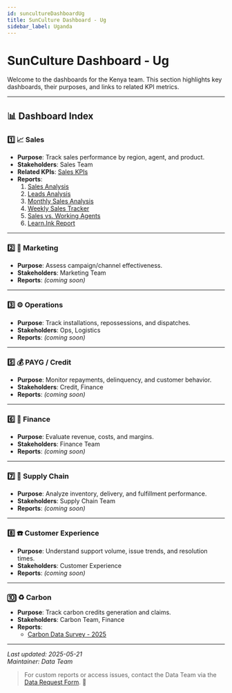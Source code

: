 ```yaml
---
id: suncultureDashboardUg
title: SunCulture Dashboard - Ug
sidebar_label: Uganda
---
```


# SunCulture Dashboard - Ug

Welcome to the dashboards for the Kenya team. This section highlights key dashboards, their purposes, and links to related KPI metrics.

---

## 📊 Dashboard Index

### 1️⃣ 📈 Sales

- **Purpose**: Track sales performance by region, agent, and product.
- **Stakeholders**: Sales Team
- **Related KPIs**: [Sales KPIs](../../kpis/overview)
- **Reports**:
  1. [Sales Analysis](https://app.powerbi.com/groups/84423731-b8d7-4113-a88d-e285c44bb329/reports/d16e65c4-ef68-4683-9bf2-94972360168b/b4e17e3012029a333b36?experience=power-bi&clientSideAuth=0)
  2. [Leads Analysis](https://app.powerbi.com/groups/84423731-b8d7-4113-a88d-e285c44bb329/reports/d16e65c4-ef68-4683-9bf2-94972360168b/9488582ee5dd93b0be77?experience=power-bi&clientSideAuth=0)
  3. [Monthly Sales Analysis](https://app.powerbi.com/groups/84423731-b8d7-4113-a88d-e285c44bb329/reports/d16e65c4-ef68-4683-9bf2-94972360168b/48e9e9d0300024ca2db0?experience=power-bi&clientSideAuth=0)
  4. [Weekly Sales Tracker](https://app.powerbi.com/groups/84423731-b8d7-4113-a88d-e285c44bb329/reports/d16e65c4-ef68-4683-9bf2-94972360168b/2a3c8312e35fe8b4c74e?experience=power-bi&clientSideAuth=0)
  5. [Sales vs. Working Agents](https://app.powerbi.com/groups/84423731-b8d7-4113-a88d-e285c44bb329/reports/d16e65c4-ef68-4683-9bf2-94972360168b/ReportSectiona5a2076bb49b90a103fa?experience=power-bi&clientSideAuth=0)
  6. [Learn.Ink Report](https://app.powerbi.com/groups/84423731-b8d7-4113-a88d-e285c44bb329/reports/d16e65c4-ef68-4683-9bf2-94972360168b/5774677e2f6b25c13230?experience=power-bi&clientSideAuth=0)

---

### 2️⃣ 📣 Marketing

- **Purpose**: Assess campaign/channel effectiveness.
- **Stakeholders**: Marketing Team
- **Reports**: _(coming soon)_

---

### 3️⃣ ⚙️ Operations

- **Purpose**: Track installations, repossessions, and dispatches.
- **Stakeholders**: Ops, Logistics
- **Reports**: _(coming soon)_

---

### 5️⃣ 💰 PAYG / Credit

- **Purpose**: Monitor repayments, delinquency, and customer behavior.
- **Stakeholders**: Credit, Finance
- **Reports**: _(coming soon)_

---

### 6️⃣ 🧾 Finance

- **Purpose**: Evaluate revenue, costs, and margins.
- **Stakeholders**: Finance Team
- **Reports**: _(coming soon)_

---

### 7️⃣ 🚚 Supply Chain

- **Purpose**: Analyze inventory, delivery, and fulfillment performance.
- **Stakeholders**: Supply Chain Team
- **Reports**: _(coming soon)_

---

### 8️⃣ ☎️ Customer Experience

- **Purpose**: Understand support volume, issue trends, and resolution times.
- **Stakeholders**: Customer Experience
- **Reports**: _(coming soon)_

---

### 🔟 ♻️ Carbon

- **Purpose**: Track carbon credits generation and claims.
- **Stakeholders**: Carbon Team, Finance
- **Reports**:
  - [Carbon Data Survey - 2025](#)

---

_Last updated: 2025-05-21_  
_Maintainer: Data Team_

> For custom reports or access issues, contact the Data Team via the [Data Request Form](https://sunculture.jotform.com/250342132233037). 🧠

